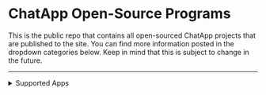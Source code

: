 # ChatApp Open-Source Programs

This is the public repo that contains all open-sourced ChatApp projects that are published to the site. You can find more information posted in the dropdown categories below. Keep in mind that this is subject to change in the future.

<hr>

<details><summary>Supported Apps</summary>
<p>
   
###### The table below shows all ChatApp apps that are listed in this repo.
   
   | App | Support | Version | Repo |
   | --- | --- | --- | --- |
   | ChatApp | ✔️ | | Alpha 1.0 | N/A |
   
</p>
</details>

